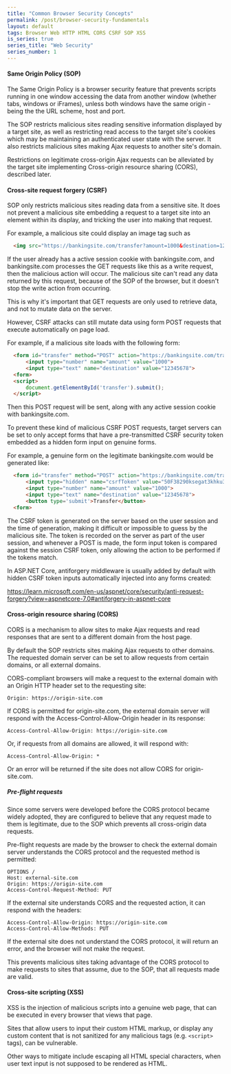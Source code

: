 ```yaml
---
title: "Common Browser Security Concepts"
permalink: /post/browser-security-fundamentals
layout: default
tags: Browser Web HTTP HTML CORS CSRF SOP XSS
is_series: true
series_title: "Web Security"
series_number: 1
---
```


#### Same Origin Policy (SOP)

The Same Origin Policy is a browser security feature that prevents scripts running in one window accessing the data from another window (whether tabs, windows or iFrames), unless both windows have the same origin - being the the URL scheme, host and port.

The SOP restricts malicious sites reading sensitive information displayed by a target site, as well as restricting read access to the target site's cookies which may be maintaining an authenticated user state with the server. It also restricts malicious sites making Ajax requests to another site's domain. 

Restrictions on legitimate cross-origin Ajax requests can be alleviated by the target site implementing Cross-origin resource sharing (CORS), described later.


#### Cross-site request forgery (CSRF)

SOP only restricts malicious sites reading data from a sensitive site. It does not prevent a malicious site embedding a request to a target site into an element within its display, and tricking the user into making that request. 

For example, a malicious site could display an image tag such as

``` html
  <img src="https://bankingsite.com/transfer?amount=1000&destination=12345678"/>
```

If the user already has a active session cookie with bankingsite.com, and bankingsite.com processes the GET requests like this as a write request, then the malicious action will occur. The malicious site can't read any data returned by this request, because of the SOP of the browser, but it doesn't stop the write action from occurring.

This is why it's important that GET requests are only used to retrieve data, and not to mutate data on the server.

However, CSRF attacks can still mutate data using form POST requests that execute automatically on page load.

For example, if a malicious site loads with the following form:

``` html
  <form id="transfer" method="POST" action="https://bankingsite.com/transfer">
      <input type="number" name="amount" value="1000">
      <input type="text" name="destination" value="12345678">
  <form>
  <script>
      document.getElementById('transfer').submit();
  </script>
```

Then this POST request will be sent, along with any active session cookie with bankingsite.com. 

To prevent these kind of malicious CSRF POST requests, target servers can be set to only accept forms that have a pre-transmitted CSRF security token embedded as a hidden form input on genuine forms.

For example, a genuine form on the legitimate bankingsite.com would be generated like:

``` html
  <form id="transfer" method="POST" action="https://bankingsite.com/transfer">
      <input type="hidden" name="csrfToken" value="50F38290ksegat3khku3a98235">
      <input type="number" name="amount" value="1000">
      <input type="text" name="destination" value="12345678">
      <button type='submit'>Transfer</button>
  <form>
```
The CSRF token is generated on the server based on the user session and the time of generation, making it difficult or impossible to guess by the malicious site. The token is recorded on the server as part of the user session, and whenever a POST is made, the form input token is compared against the session CSRF token, only allowing the action to be performed if the tokens match.

In ASP.NET Core, antiforgery middleware is usually added by default with hidden CSRF token inputs automatically injected into any forms created:

https://learn.microsoft.com/en-us/aspnet/core/security/anti-request-forgery?view=aspnetcore-7.0#antiforgery-in-aspnet-core

#### Cross-origin resource sharing (CORS)

CORS is a mechanism to allow sites to make Ajax requests and read responses that are sent to a different domain from the host page.

By default the SOP restricts sites making Ajax requests to other domains. The requested domain server can be set to allow requests from certain domains, or all external domains.

CORS-compliant browsers will make a request to the external domain with an Origin HTTP header set to the requesting site:

```HTTP
Origin: https://origin-site.com
```

If CORS is permitted for origin-site.com, the external domain server will respond with the Access-Control-Allow-Origin header in its response:

```HTTP
Access-Control-Allow-Origin: https://origin-site.com
```

Or, if requests from all domains are allowed, it will respond with:

```HTTP
Access-Control-Allow-Origin: *
```

Or an error will be returned if the site does not allow CORS for origin-site.com.

##### Pre-flight requests

Since some servers were developed before the CORS protocol became widely adopted, they are configured to believe that any request made to them is legitimate, due to the SOP which prevents all cross-origin data requests.

Pre-flight requests are made by the browser to check the external domain server understands the CORS protocol and the requested method is permitted:

```HTTP
OPTIONS /
Host: external-site.com
Origin: https://origin-site.com
Access-Control-Request-Method: PUT
```

If the external site understands CORS and the requested action, it can respond with the headers:

```HTTP
Access-Control-Allow-Origin: https://origin-site.com
Access-Control-Allow-Methods: PUT
```
If the external site does not understand the CORS protocol, it will return an error, and the browser will not make the request.

This prevents malicious sites taking advantage of the CORS protocol to make requests to sites that assume, due to the SOP, that all requests made are valid.

#### Cross-site scripting (XSS)

XSS is the injection of malicious scripts into a genuine web page, that can be executed in every browser that views that page. 

Sites that allow users to input their custom HTML markup, or display any custom content that is not sanitized for any malicious tags (e.g. `<script>` tags), can be vulnerable. 

Other ways to mitigate include escaping all HTML special characters, when user text input is not supposed to be rendered as HTML.

